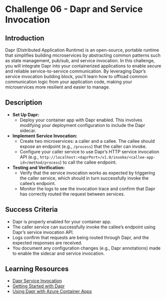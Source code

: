# Challenge 06 - Dapr and Service Invocation

## Introduction
Dapr (Distributed Application Runtime) is an open-source, portable runtime that simplifies building microservices by abstracting common patterns such as state management, pub/sub, and service invocation. In this challenge, you will integrate Dapr into your containerized applications to enable secure and reliable service-to-service communication. By leveraging Dapr’s service invocation building block, you'll learn how to offload common communication logic from your application code, making your microservices more resilient and easier to manage.

## Description
- **Set Up Dapr:**  
  - Deploy your container app with Dapr enabled. This involves modifying your deployment configuration to include the Dapr sidecar.
- **Implement Service Invocation:**  
  - Create two microservices: a caller and a callee. The callee should expose an endpoint (e.g., `/process`) that the caller can invoke.
  - Configure your caller service to use Dapr’s HTTP service invocation API (e.g., `http://localhost:<daprPort>/v1.0/invoke/<callee-app-id>/method/process`) to call the callee endpoint.
- **Testing and Verification:**  
  - Verify that the service invocation works as expected by triggering the caller service, which should in turn successfully invoke the callee’s endpoint.
  - Monitor the logs to see the invocation trace and confirm that Dapr has correctly routed the request between services.

## Success Criteria
- Dapr is properly enabled for your container app.
- The caller service can successfully invoke the callee’s endpoint using Dapr’s service invocation API.
- Logs confirm that requests are being routed through Dapr, and the expected responses are received.
- You document any configuration changes (e.g., Dapr annotations) made to enable the sidecar and service invocation.

## Learning Resources
- [Dapr Service Invocation](https://docs.dapr.io/developing-applications/building-blocks/service-invocation/)
- [Getting Started with Dapr](https://docs.dapr.io/getting-started/)
- [Using Dapr with Azure Container Apps](https://learn.microsoft.com/en-us/azure/container-apps/)